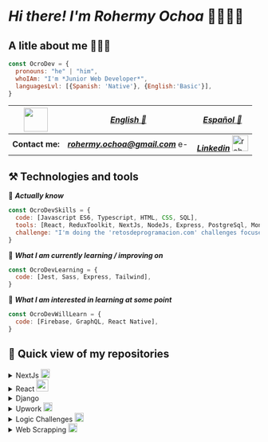 # *Hi there! I'm Rohermy Ochoa* 👋👨🏻‍💻

## A litle about me 🧔🏻‍♂️
```javascript
const OcroDev = {
  pronouns: "he" | "him",
  whoIAm: "I'm *Junior Web Developer*",
  languagesLvl: [{Spanish: 'Native'}, {English:'Basic'}],
}
```
| <img src='https://icon-library.com/images/cv-icon/cv-icon-4.jpg' height='48' width='48' /> | [*English 💾*](https://drive.google.com/file/d/1PgWYV77wBvaikBX_gVG5HTiV8KC4odPj/view?usp=share_link) | [*Español 💾*](https://drive.google.com/file/d/16cjoXnIJAcG5kP59H_VFiv6zzTh-k8xe/view?usp=share_link) 
|----------|----------|----------|
| **Contact me:** |  ***rohermy.ochoa@gmail.com*** <img src='https://mailmeteor.com/logos/assets/PNG/Gmail_Logo_512px.png' alt='e-mail: rohermy.ochoa@gmail.com' height='16' width='22' /> | [***Linkedin***](https://www.linkedin.com/in/rohermy-ochoa/) <img src='https://static.vecteezy.com/system/resources/previews/017/339/624/original/linkedin-icon-free-png.png' alt='rohermy ochoa linkedin profile' height='32' width='32' /> |


## ⚒️ Technologies and tools

<a name="learning-now"></a>

💾 ***Actually know***

```javascript
const OcroDevSkills = {
  code: [Javascript ES6, Typescript, HTML, CSS, SQL],
  tools: [React, ReduxToolkit, NextJs, NodeJs, Express, PostgreSql, Mongodb, Sequelize, Mongoose, Eslint, Git],
  challenge: "I'm doing the 'retosdeprogramacion.com' challenges focused on JavaScript and TypeScript"
}
```

📖  ***What I am currently learning / improving on***

```javascript
const OcroDevLearning = {
  code: [Jest, Sass, Express, Tailwind],
}
```
👾  ***What I am interested in learning at some point***
```javascript
const OcroDevWillLearn = {
  code: [Firebase, GraphQL, React Native],
}
```

## 🔬 Quick view of my repositories 

<details>
  <summary> NextJs <img src='https://files.raycast.com/4dnlt8m2mcb98bzc4zb8pggc4csi' height='18' width='18' /> </summary>
  
  | *Projects* |*code*|*web*|
  |----------|----------|----------|
  |*Stock System QR*|[*view*](https://github.com/OcroDev/stock-system-qr_NextJs_Project)|[*visit*](https://system-qr-inventory.vercel.app/)|
  
  |*Technical test*|*code*|*web*|
  |----------|----------|----------|
  |*xkcd comics*|[*view*](https://github.com/OcroDev/xkcd-comic_NextJs_technical_test)|[*visit*](https://xkcd-app-black.vercel.app/)|
  
</details>

<details>
  <summary> React <img src='https://icons-for-free.com/iconfiles/png/512/design+development+facebook+framework+mobile+react+icon-1320165723839064798.png' height='24' width='24' /> </summary>
  
  #### *Javascript* <img src='https://cdn-icons-png.flaticon.com/512/5968/5968292.png' height='16' width='16' />
  
  | *Projects* |*code*|*view*|
  |----------|----------|----------|
  |*Tic-Tac-Toe*|[*view*](https://github.com/OcroDev/tic-tac-toe_react_project)|[*visit*](https://tic-tac-toe-react-project-lac.vercel.app/)|
  |*Todo List using ReduxToolkit*|[*view*](https://github.com/OcroDev/todo-list-redux-toolkit_react_projects)|[*visit*](https://todo-list-redux-toolkit-react-projects.vercel.app/login)|
  |*Building a React router*|[*view*](https://github.com/OcroDev/router_react-projects)|*visit*|
  |*Weather App*|[*view*](https://github.com/OcroDev/weather-app_react_project)|[*visit*](https://weather-app-react-project-roheoo.vercel.app/) App in development |
  
  |  *Technicals test*  |*code*|*view*|
  |----------|----------|----------|
  |*Litle E-comerce*|[*view*](https://github.com/OcroDev/little_ecomerse_react_technical_test)|[*visit*](https://little-ecomerse-react-technical-test.vercel.app/)|
  |*Rick & Morty*|[*view*](https://github.com/OcroDev/rick-morty-context_react_technical_test)|[*visit*](https://rick-morty-context-react-technical-test.vercel.app/)|
  |*Movie search*|[*view*](https://github.com/OcroDev/movie-search_react_technical_test)|[*visit*](https://movie-search-react-technical-test.vercel.app/)|
  |*Fact Cats*|[*view*](https://github.com/OroDev/fact_cats_react_technical_test)|[*visit*](https://fact-cats-react-technical-test.vercel.app/)|
  
  #### *TypeScript* <img src='https://cdn.changelog.com/uploads/icons/topics/YXL/icon_large.png?v=63682389432' height='16' width='16'/>
  
  | *Projects* |*code*|*web*|
  |----------|----------|----------|
  |*Twitter follow card*|[*code*](https://github.com/OcroDev/twitter-card_react_TS_projects)|[*view*](https://twitter-card-react-ts-projects.vercel.app/)|  
  
</details>

<details>
  <summary> Django <img src='https://batisteo.gallerycdn.vsassets.io/extensions/batisteo/vscode-django/1.10.0/1645525785595/Microsoft.VisualStudio.Services.Icons.Default' height='16' width='16' /></summary>
  
 |*Projects*|*code*|*web*|
 |----------|----------|----------|
 |*Pildoras blog*|[*code*](https://github.com/OcroDev/pil-blog_django_project)|*view*|
  
 |*Technical test*|||
 |----------|----------|----------|
 |*Event Manager*|[*code*](https://github.com/OcroDev/event-manager_technical_test)|*view*|
  
</details>
    
<details>
  <summary> Upwork <img src="https://www.citypng.com/public/uploads/small/11662555971udurdbf0uniifutgcylp1gud40ihnfb7ciqdmowfhrxifaxga54ydmoj81r2cxpxsdcuchjqxjuf2is7a3vdgwiq78fx3tvgcf4u.png" height='18' width='18' /></summary>
  
  ##### *Technical test*
  1. [*Landing page*](https://github.com/OcroDev/landing-page_Upwork_technical_test)
  
</details>

<details>
  <summary> Logic Challenges <img src='https://icon-library.com/images/computer-code-icon/computer-code-icon-14.jpg'  height='18' width='18' /> </summary>
  
  ##### *Company Challenges*
  1. *Uber*
     * [*Fare stimator*](https://github.com/OcroDev/company_logic_challenges/tree/main/Uber/00_Fare_Estimator)
     * [*Perfect city*](https://github.com/OcroDev/company_logic_challenges/tree/main/Uber/01_Perfect_City)
     * [*Fancy Ride*](https://github.com/OcroDev/company_logic_challenges/tree/main/Uber/02_Fancy_Ride)
  
  ##### *JavaScript*
  1. [*Fizz Buzz*](https://github.com/OcroDev/javascript_logic_challenges/tree/main/00_Fizz_Buzz)
  2. [*Hacker Language*](https://github.com/OcroDev/javascript_logic_challenges/tree/main/01_Hacker_Language)
  3. [*Password Generator*](https://github.com/OcroDev/javascript_logic_challenges/tree/main/03_Password_Generator)
  4. [*Primo Fibonacci Par*](https://github.com/OcroDev/javascript_logic_challenges/tree/main/04_Primo_Fibonacci_Par)
  5. [*Pseudoaleatorios*](https://github.com/OcroDev/javascript_logic_challenges/tree/main/05_Pseudoaleatorios)
  6. [*Palindrome Word*](https://github.com/OcroDev/javascript_logic_challenges/tree/main/06_Palindrome_Word)
  7. [*Adjacent Element Product*](https://github.com/OcroDev/javascript_logic_challenges/tree/main/07_Adjacent_Element_Product)
  8. [*Almost Increasing Sequence*](https://github.com/OcroDev/javascript_logic_challenges/tree/main/08_Almost_Increasing_Sequence)
  
</details>

<details>
  <summary> Web Scrapping <img src='https://www.freepnglogos.com/uploads/logo-website-png/logo-website-coopera-web-design-12.png' height='18' width='18' /> </summary> 
  
  1. [*XKCD Scraper*](https://github.com/OcroDev/xkcd-quick-scraper_web_scraper)
  2. [*BCV Scraper*](https://github.com/OcroDev/bcv-scraper_web_scraper)
